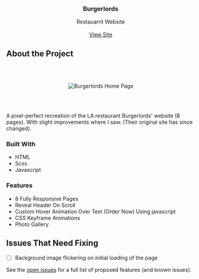 
<!-- PROJECT HEADER -->
<br />
<div align="center">

<h3 align="center">Burgerlords</h3>

  <p align="center">
    Restauarnt Website
    <br />
    <br />
    <a href="https://rbhogal.github.io/burgerlords-recreation/dist">View Site</a>
  </p>
</div>

<!-- ABOUT THE PROJECT -->
## About the Project
<br />
<br />

<div align="center">

![Burgerlords Home Page](https://raw.githubusercontent.com/rbhogal/rbhogal.github.io/main/images/projects/burgerlords/Responsive%20Devices/Desktop_1080p.png)

</div>
<br />
<br />

A pixel-perfect recreation of the LA restaurant Burgerlords' website (8 pages). With slight improvements where I saw. (Their original site has since changed).

### Built With
* HTML
* Scss
* Javascript

### Features
* 8 Fully Responsive Pages
* Reveal Header On Scroll
* Custom Hover Animation Over Text (Order Now) Using javascript
* CSS Keyframe Animations
* Photo Gallery

## Issues That Need Fixing

- [ ] Background image flickering on initial loading of the page

See the [open issues](https://github.com/rbhogal/burgerlords-recreation/issues) for a full list of proposed features (and known issues).


<!--     - [ ] Nested Feature -->
